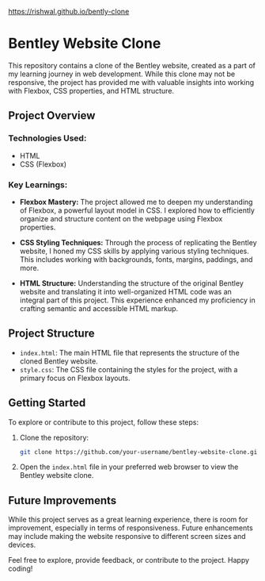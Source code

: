 https://rishwal.github.io/bently-clone

# Bentley Website Clone

This repository contains a clone of the Bentley website, created as a part of my learning journey in web development. While this clone may not be responsive, the project has provided me with valuable insights into working with Flexbox, CSS properties, and HTML structure.

## Project Overview

### Technologies Used:
- HTML
- CSS (Flexbox)

### Key Learnings:

- **Flexbox Mastery:** The project allowed me to deepen my understanding of Flexbox, a powerful layout model in CSS. I explored how to efficiently organize and structure content on the webpage using Flexbox properties.

- **CSS Styling Techniques:** Through the process of replicating the Bentley website, I honed my CSS skills by applying various styling techniques. This includes working with backgrounds, fonts, margins, paddings, and more.

- **HTML Structure:** Understanding the structure of the original Bentley website and translating it into well-organized HTML code was an integral part of this project. This experience enhanced my proficiency in crafting semantic and accessible HTML markup.

## Project Structure

- `index.html`: The main HTML file that represents the structure of the cloned Bentley website.
- `style.css`: The CSS file containing the styles for the project, with a primary focus on Flexbox layouts.

## Getting Started

To explore or contribute to this project, follow these steps:

1. Clone the repository:
   ```bash
   git clone https://github.com/your-username/bentley-website-clone.git
   ```

2. Open the `index.html` file in your preferred web browser to view the Bentley website clone.

## Future Improvements

While this project serves as a great learning experience, there is room for improvement, especially in terms of responsiveness. Future enhancements may include making the website responsive to different screen sizes and devices.

Feel free to explore, provide feedback, or contribute to the project. Happy coding!
